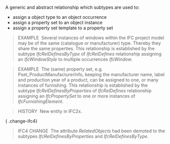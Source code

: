 ﻿A generic and abstract relationship which subtypes are used to:

* assign a object type to an object occurrence
* assign a property set to an object instance
* assign a property set template to a property set

> EXAMPLE&nbsp; Several instances of windows within the IFC project model may be of the same (catalogue or manufacturer) type. Thereby they share the same properties. This relationship is established by the subtype _IfcRelDefinesByType_ of _IfcRelDefines_ relationship assigning an _IfcWindowStyle_ to multiple occurrences _IfcWindow_.

> EXAMPLE&nbsp; The (same) property set, e.g.  Pset_ProductManufacturerInfo, keeping the manufacturer name, label and production year of a product, can be assigned to one, or many instances of furnishing. This relationship is established by the subtype _IfcRelDefinesByProperties_ of _IfcRelDefines_ relationship assigning an _IfcPropertySet_ to one or more instances of _IfcFurnishingElement_.

> HISTORY&nbsp; New entity in IFC2x.

{ .change-ifc4}
> IFC4 CHANGE&nbsp; The attribute _RelatedObjects_ had been demoted to the subtypes _IfcRelDefinesByProperties_ and _IfcRelDefinesByType_.

